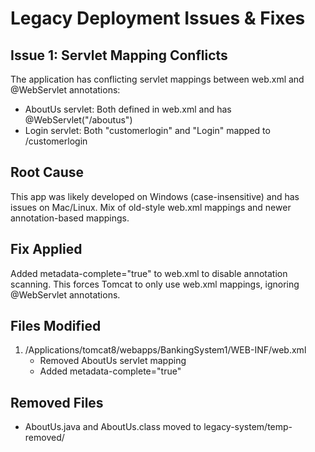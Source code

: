 # Legacy Deployment Issues & Fixes

## Issue 1: Servlet Mapping Conflicts
The application has conflicting servlet mappings between web.xml and @WebServlet annotations:
- AboutUs servlet: Both defined in web.xml and has @WebServlet("/aboutus") 
- Login servlet: Both "customerlogin" and "Login" mapped to /customerlogin

## Root Cause
This app was likely developed on Windows (case-insensitive) and has issues on Mac/Linux.
Mix of old-style web.xml mappings and newer annotation-based mappings.

## Fix Applied
Added metadata-complete="true" to web.xml to disable annotation scanning.
This forces Tomcat to only use web.xml mappings, ignoring @WebServlet annotations.

## Files Modified
1. /Applications/tomcat8/webapps/BankingSystem1/WEB-INF/web.xml
   - Removed AboutUs servlet mapping
   - Added metadata-complete="true" 

## Removed Files
- AboutUs.java and AboutUs.class moved to legacy-system/temp-removed/
